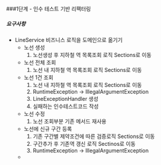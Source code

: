 ###1단계 - 인수 테스트 기반 리팩터링
##### 요구사항
* LineService 비즈니스 로직을 도메인으로 옮기기
  * 노선 생성
    1. 노선생성 후 지하철 역 목록조회 로직 Sections로 이동
  * 노선 전체 조회
    1. 노선 내 지하철 역 목록조회 로직 Sections로 이동
  * 노선 1건 조회
    1. 노선 내 지하철 역 목록조회 로직 Sections로 이동
    2. RuntimeException -> IllegalArgumentException
    3. LineExceptionHandler 생성
    4. 실패하는 인수테스트코드 작성
  * 노선 수정
    1. 노선 조회부분 기존 메서드 재사용
  * 노선에 신규 구간 등록
    1. 기존 구간별 제약조건에 따른 검증로직 Sections로 이동
    2. 구간추가 후 기존역 갱신 로직 Sectinos로 이동
    3. RuntimeException -> IllegalArgumentException
  * 

